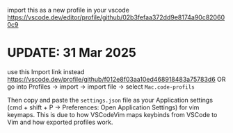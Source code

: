 import this as a new profile in your vscode
https://vscode.dev/editor/profile/github/02b3fefaa372dd9e8174a90c820600c9

# UPDATE: 31 Mar 2025
use this Import link instead
https://vscode.dev/profile/github/f012e8f03aa10ed468918483a75783d6
OR 
go into Profiles -> import -> import file -> select `Mac.code-profils`

Then copy and paste the `settings.json` file as your Application settings (cmd + shift + P -> Preferences: Open Application Settings) for vim keymaps. This is due to how VSCodeVim maps keybinds from VSCode to Vim and how exported profiles work. 

